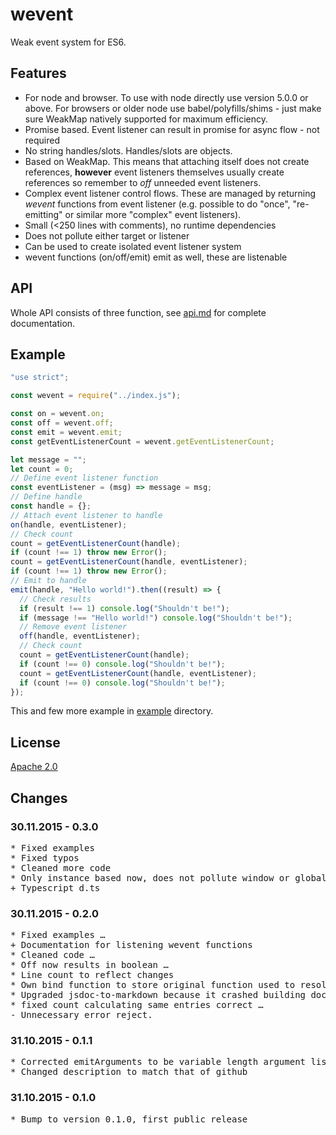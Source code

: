 # wevent

Weak event system for ES6.

## Features

* For node and browser. To use with node directly use version 5.0.0 or above.
 For browsers or older node use babel/polyfills/shims - just make sure WeakMap
 natively supported for maximum efficiency.
* Promise based. Event listener can result in promise for async flow - 
not required
* No string handles/slots. Handles/slots are objects.
* Based on WeakMap. This means that attaching itself does not create references, 
**however** event listeners themselves usually create references so remember to 
*off* unneeded event listeners.
* Complex event listener control flows. These are managed by returning *wevent* 
functions from event listener (e.g. possible to do "once", "re-emitting" or 
similar more "complex" event listeners).
* Small (<250 lines with comments), no runtime dependencies
* Does not pollute either target or listener
* Can be used to create isolated event listener system
* wevent functions (on/off/emit) emit as well, these are listenable

## API

Whole API consists of three function, see [api.md](api.md) for complete 
documentation.

## Example

```js
"use strict";

const wevent = require("../index.js");

const on = wevent.on;
const off = wevent.off;
const emit = wevent.emit;
const getEventListenerCount = wevent.getEventListenerCount;

let message = "";
let count = 0;
// Define event listener function
const eventListener = (msg) => message = msg;
// Define handle
const handle = {};
// Attach event listener to handle
on(handle, eventListener);
// Check count
count = getEventListenerCount(handle);
if (count !== 1) throw new Error();
count = getEventListenerCount(handle, eventListener);
if (count !== 1) throw new Error();
// Emit to handle
emit(handle, "Hello world!").then((result) => {
  // Check results
  if (result !== 1) console.log("Shouldn't be!");
  if (message !== "Hello world!") console.log("Shouldn't be!");
  // Remove event listener
  off(handle, eventListener);
  // Check count
  count = getEventListenerCount(handle);
  if (count !== 0) console.log("Shouldn't be!");
  count = getEventListenerCount(handle, eventListener);
  if (count !== 0) console.log("Shouldn't be!");
});
```

This and few more example in [example](example) directory.

## License

[Apache 2.0](LICENSE)

## Changes

### 30.11.2015 - 0.3.0

<pre>
* Fixed examples
* Fixed typos
* Cleaned more code
* Only instance based now, does not pollute window or global anymore.
+ Typescript d.ts 
</pre>

### 30.11.2015 - 0.2.0

<pre>
* Fixed examples …
+ Documentation for listening wevent functions
* Cleaned code …
* Off now results in boolean …
* Line count to reflect changes
* Own bind function to store original function used to resolve the re… …
* Upgraded jsdoc-to-markdown because it crashed building doc …
* fixed count calculating same entries correct …
- Unnecessary error reject. 
</pre>

### 31.10.2015 - 0.1.1

<pre>
* Corrected emitArguments to be variable length argument list
* Changed description to match that of github 
</pre>

### 31.10.2015 - 0.1.0

<pre>
* Bump to version 0.1.0, first public release
</pre>